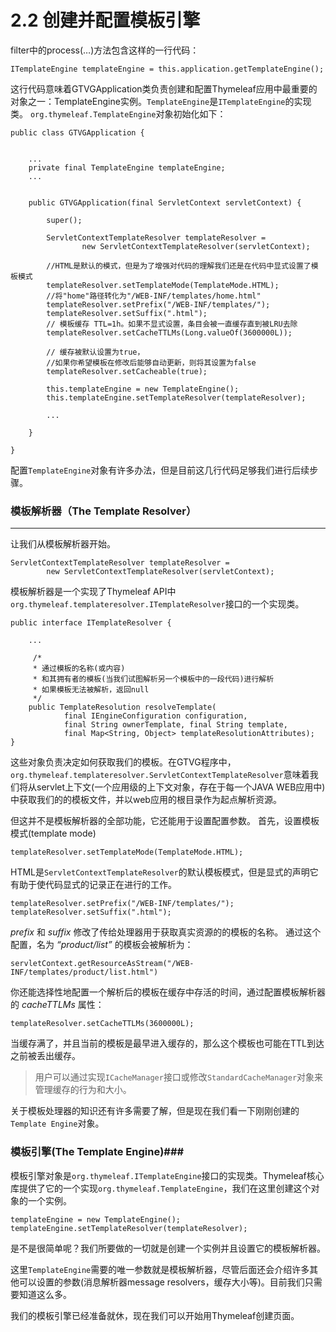 # 2.2 创建并配置模板引擎
filter中的process(…)方法包含这样的一行代码：
```
ITemplateEngine templateEngine = this.application.getTemplateEngine();
```
这行代码意味着GTVGApplication类负责创建和配置Thymeleaf应用中最重要的对象之一：TemplateEngine实例。`TemplateEngine`是`ITemplateEngine`的实现类。
`org.thymeleaf.TemplateEngine`对象初始化如下：

```
public class GTVGApplication {


    ...
    private final TemplateEngine templateEngine;
    ...


    public GTVGApplication(final ServletContext servletContext) {

        super();

        ServletContextTemplateResolver templateResolver =
                new ServletContextTemplateResolver(servletContext);

        //HTML是默认的模式，但是为了增强对代码的理解我们还是在代码中显式设置了模板模式
        templateResolver.setTemplateMode(TemplateMode.HTML);
        //将"home"路径转化为"/WEB-INF/templates/home.html"
        templateResolver.setPrefix("/WEB-INF/templates/");
        templateResolver.setSuffix(".html");
        // 模板缓存 TTL=1h。如果不显式设置，条目会被一直缓存直到被LRU去除
        templateResolver.setCacheTTLMs(Long.valueOf(3600000L));

        // 缓存被默认设置为true，
        //如果你希望模板在修改后能够自动更新，则将其设置为false
        templateResolver.setCacheable(true);

        this.templateEngine = new TemplateEngine();
        this.templateEngine.setTemplateResolver(templateResolver);

        ...

    }

}
```
配置`TemplateEngine`对象有许多办法，但是目前这几行代码足够我们进行后续步骤。

### 模板解析器（The Template Resolver） ###
---------------------------------------
让我们从模板解析器开始。
```
ServletContextTemplateResolver templateResolver =
        new ServletContextTemplateResolver(servletContext);
```
模板解析器是一个实现了Thymeleaf API中`org.thymeleaf.templateresolver.ITemplateResolver`接口的一个实现类。
```
public interface ITemplateResolver {

    ...

     /*
     * 通过模板的名称(或内容)
     * 和其拥有者的模板(当我们试图解析另一个模板中的一段代码)进行解析
     * 如果模板无法被解析，返回null
     */
    public TemplateResolution resolveTemplate(
            final IEngineConfiguration configuration,
            final String ownerTemplate, final String template,
            final Map<String, Object> templateResolutionAttributes);
}
```
这些对象负责决定如何获取我们的模板。在GTVG程序中，`org.thymeleaf.templateresolver.ServletContextTemplateResolver`意味着我们将从servlet上下文(一个应用级的上下文对象，存在于每一个JAVA WEB应用中)中获取我们的的模板文件，并以web应用的根目录作为起点解析资源。

但这并不是模板解析器的全部功能，它还能用于设置配置参数。
首先，设置模板模式(template mode)
```
templateResolver.setTemplateMode(TemplateMode.HTML);
```
HTML是`ServletContextTemplateResolver`的默认模板模式，但是显式的声明它有助于使代码显式的记录正在进行的工作。
```
templateResolver.setPrefix("/WEB-INF/templates/");
templateResolver.setSuffix(".html");
```
*prefix* 和 *suffix* 修改了传给处理器用于获取真实资源的的模板的名称。
通过这个配置，名为 *“product/list”* 的模板会被解析为：
```
servletContext.getResourceAsStream("/WEB-INF/templates/product/list.html")
```
你还能选择性地配置一个解析后的模板在缓存中存活的时间，通过配置模板解析器的 *cacheTTLMs* 属性：
```
templateResolver.setCacheTTLMs(3600000L);
```
当缓存满了，并且当前的模板是最早进入缓存的，那么这个模板也可能在TTL到达之前被丢出缓存。
>用户可以通过实现`ICacheManager`接口或修改`StandardCacheManager`对象来管理缓存的行为和大小。

关于模板处理器的知识还有许多需要了解，但是现在我们看一下刚刚创建的`Template Engine`对象。

### 模板引擎(The Template Engine)###
模板引擎对象是`org.thymeleaf.ITemplateEngine`接口的实现类。Thymeleaf核心库提供了它的一个实现`org.thymeleaf.TemplateEngine`，我们在这里创建这个对象的一个实例。
```
templateEngine = new TemplateEngine();
templateEngine.setTemplateResolver(templateResolver);
```
是不是很简单呢？我们所要做的一切就是创建一个实例并且设置它的模板解析器。

这里`TemplateEngine`需要的唯一参数就是模板解析器，尽管后面还会介绍许多其他可以设置的参数(消息解析器message resolvers，缓存大小等)。目前我们只需要知道这么多。

我们的模板引擎已经准备就休，现在我们可以开始用Thymeleaf创建页面。

